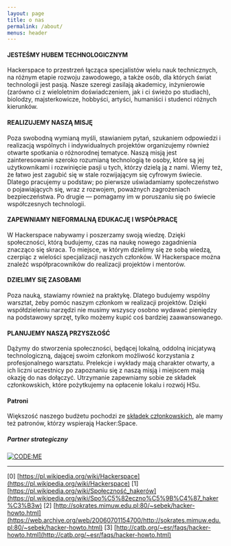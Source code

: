 ```yaml
---
layout: page
title: o nas
permalink: /about/
menus: header
---
```


#### JESTEŚMY HUBEM TECHNOLOGICZNYM
Hackerspace to przestrzeń łącząca specjalistów wielu nauk technicznych, na różnym etapie rozwoju zawodowego, a także osób, dla których świat technologii jest pasją. Nasze szeregi zasilają akademicy, inżynierowie (zarówno ci z wieloletnim doświadczeniem, jak i ci świeżo po studiach), biolodzy, majsterkowicze, hobbyści, artyści, humaniści i studenci różnych kierunków.

#### REALIZUJEMY NASZĄ MISJĘ
Poza swobodną wymianą myśli, stawianiem pytań, szukaniem odpowiedzi i realizacją wspólnych i indywidualnych projektów organizujemy również otwarte spotkania o różnorodnej tematyce. Naszą misją jest zainteresowanie szeroko rozumianą technologią te osoby, które są jej użytkownikami i rozwinięcie pasji u tych, którzy dzielą ją z nami. Wiemy też, że łatwo jest zagubić się w stale rozwijającym się cyfrowym świecie. Dlatego pracujemy u podstaw; po pierwsze uświadamiamy społeczeństwo o pojawiających się, wraz z rozwojem, poważnych zagrożeniach bezpieczeństwa. Po drugie — pomagamy im w poruszaniu się po świecie współczesnych technologii.

#### ZAPEWNIAMY NIEFORMALNĄ EDUKACJĘ I WSPÓŁPRACĘ
W Hackerspace nabywamy i poszerzamy swoją wiedzę. Dzięki społeczności, którą budujemy, czas na naukę nowego zagadnienia znacząco się skraca. To miejsce, w którym dzielimy się ze sobą wiedzą, czerpiąc z wielości specjalizacji naszych członków. W Hackerspace można znaleźć współpracowników do realizacji projektów i mentorów.

#### DZIELIMY SIĘ ZASOBAMI
Poza nauką, stawiamy również na praktykę. Dlatego budujemy wspólny warsztat, żeby pomóc naszym członkom w realizacji projektów. Dzięki współdzieleniu narzędzi nie musimy wszyscy osobno wydawać pieniędzy na podstawowy sprzęt, tylko możemy kupić coś bardziej zaawansowanego.

#### PLANUJEMY NASZĄ PRZYSZŁOŚĆ
Dążymy do stworzenia społeczności, będącej lokalną, oddolną inicjatywą technologiczną, dającej swoim członkom możliwość korzystania z profesjonalnego warsztatu. Prelekcje i wykłady mają charakter otwarty, a ich liczni uczestnicy po zapoznaniu się z naszą misją i miejscem mają okazję do nas dołączyć. Utrzymanie zapewniamy sobie ze składek członkowskich, które pożytkujemy na opłacenie lokalu i rozwój HSu.

#### Patroni
Większość naszego budżetu pochodzi ze [składek członkowskich](/membership), ale mamy też patronów, którzy wspierają Hacker:Space.

##### Partner strategiczny

[![CODE:ME](/assets/images/partners/w-codeme.png)](https://codeme.pl/)

----

[0] [https://pl.wikipedia.org/wiki/Hackerspace](https://pl.wikipedia.org/wiki/Hackerspace)
[1] [https://pl.wikipedia.org/wiki/Społeczność_hakerów](https://pl.wikipedia.org/wiki/Spo%C5%82eczno%C5%9B%C4%87_haker%C3%B3w)
[2] [http://sokrates.mimuw.edu.pl:80/~sebek/hacker-howto.html](https://web.archive.org/web/20060701154700/http://sokrates.mimuw.edu.pl:80/~sebek/hacker-howto.html)
[3] [http://catb.org/~esr/faqs/hacker-howto.html](http://catb.org/~esr/faqs/hacker-howto.html)
